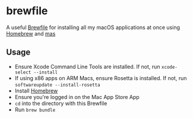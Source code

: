 # brewfile
A useful [Brewfile](https://github.com/Homebrew/homebrew-bundle#usage) for installing all my macOS 
applications at once using [Homebrew](https://github.com/Homebrew/brew) and [mas](https://github.com/mas-cli/mas)

## Usage
 - Ensure Xcode Command Line Tools are installed. If not, run `xcode-select --install`
 - If using x86 apps on ARM Macs, ensure Rosetta is installed. If not, run `softwareupdate --install-rosetta`
 - Install [Homebrew](https://brew.sh/)
 - Ensure you're logged in on the Mac App Store App
 - `cd` into the directory with this Brewfile
 - Run `brew bundle`
